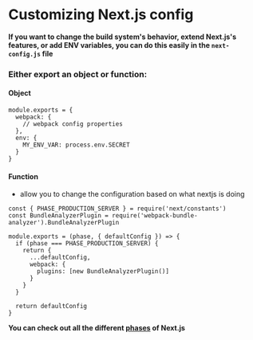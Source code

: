 # Customizing Next.js config
**If you want to change the build system's behavior, extend Next.js's features, or add ENV variables, you can do this easily in the `next-config.js` file**

### Either export an object or function:

#### Object
```
module.exports = {
  webpack: {
    // webpack config properties
  },
  env: {
    MY_ENV_VAR: process.env.SECRET
  }
}
```

#### Function
- allow you to change the configuration based on what nextjs is doing
```
const { PHASE_PRODUCTION_SERVER } = require('next/constants')
const BundleAnalyzerPlugin = require('webpack-bundle-analyzer').BundleAnalyzerPlugin

module.exports = (phase, { defaultConfig }) => {
  if (phase === PHASE_PRODUCTION_SERVER) {
    return {
      ...defaultConfig,
      webpack: {
        plugins: [new BundleAnalyzerPlugin()]
      }
    }
  }

  return defaultConfig
} 
```
**You can check out all the different [phases](https://github.com/vercel/next.js/blob/canary/packages/next/next-server/lib/constants.ts#L1-L4) of Next.js**